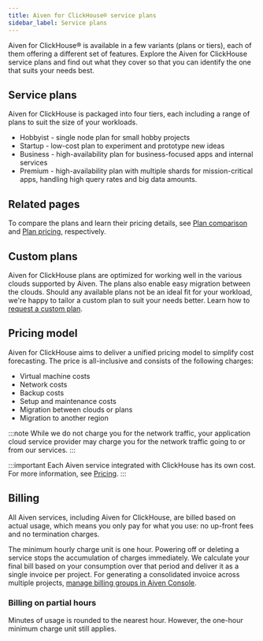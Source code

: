 ```yaml
---
title: Aiven for ClickHouse® service plans
sidebar_label: Service plans
---
```


Aiven for ClickHouse® is available in a few variants (plans or tiers),
each of them offering a different set of features. Explore the Aiven for
ClickHouse service plans and find out what they cover so that you can
identify the one that suits your needs best.

## Service plans

Aiven for ClickHouse is packaged into four tiers, each including a range
of plans to suit the size of your workloads.

-   Hobbyist - single node plan for small hobby projects
-   Startup - low-cost plan to experiment and prototype new ideas
-   Business - high-availability plan for business-focused apps and
    internal services
-   Premium - high-availability plan with multiple shards for
    mission-critical apps, handling high query rates and big data
    amounts.

## Related pages

To compare the plans and learn their pricing details, see [Plan
comparison](https://aiven.io/pricing?tab=plan-comparison&product=clickhouse)
and [Plan
pricing](https://aiven.io/pricing?tab=plan-pricing&product=clickhouse),
respectively.

## Custom plans

Aiven for ClickHouse plans are optimized for working well in the various
clouds supported by Aiven. The plans also enable easy migration between
the clouds. Should any available plans not be an ideal fit for your
workload, we're happy to tailor a custom plan to suit your needs
better. Learn how to [request a custom
plan](/docs/platform/howto/custom-plans).

## Pricing model

Aiven for ClickHouse aims to deliver a unified pricing model to simplify
cost forecasting. The price is all-inclusive and consists of the
following charges:

-   Virtual machine costs
-   Network costs
-   Backup costs
-   Setup and maintenance costs
-   Migration between clouds or plans
-   Migration to another region

:::note
While we do not charge you for the network traffic, your application
cloud service provider may charge you for the network traffic going to
or from our services.
:::

:::important
Each Aiven service integrated with ClickHouse has its own cost. For more
information, see
[Pricing](https://aiven.io/pricing?tab=plan-pricing&product=clickhouse).
:::

## Billing

All Aiven services, including Aiven for ClickHouse, are billed based on
actual usage, which means you only pay for what you use: no up-front
fees and no termination charges.

The minimum hourly charge unit is one hour. Powering off or deleting a
service stops the accumulation of charges immediately. We calculate your
final bill based on your consumption over that period and deliver it as
a single invoice per project. For generating a consolidated invoice
across multiple projects, [manage billing groups in Aiven
Console](/docs/platform/howto/use-billing-groups).

### Billing on partial hours

Minutes of usage is rounded to the nearest hour. However, the one-hour
minimum charge unit still applies.
